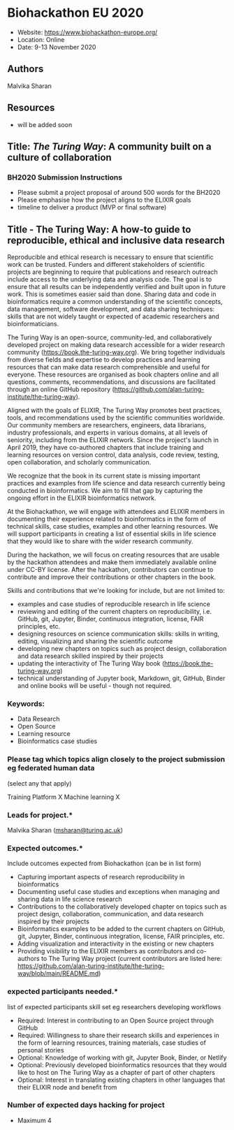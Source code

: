 # Biohackathon EU 2020

- Website: https://www.biohackathon-europe.org/
- Location: Online
- Date: 9-13 November 2020

## Authors

Malvika Sharan

## Resources

- will be added soon

## Title: _The Turing Way_: A community built on a culture of collaboration

### BH2020 Submission Instructions
- Please submit a project proposal of around 500 words for the BH2020
- Please emphasise how the project aligns to the ELIXIR goals
- timeline to deliver a product (MVP or final software)

## Title - The Turing Way: A how-to guide to reproducible, ethical and inclusive data research

Reproducible and ethical research is necessary to ensure that scientific work can be trusted.
Funders and different stakeholders of scientific projects are beginning to require that publications and research outreach include access to the underlying data and analysis code.
The goal is to ensure that all results can be independently verified and built upon in future work.
This is sometimes easier said than done. Sharing data and code in bioinformatics require a common understanding of the scientific concepts, data management, software development, and data sharing techniques: skills that are not widely taught or expected of academic researchers and bioinformaticians.

The Turing Way is an open-source, community-led, and collaboratively developed project on making data research accessible for a wider research community (https://book.the-turing-way.org).
We bring together individuals from diverse fields and expertise to develop practices and learning resources that can make data research comprehensible and useful for everyone.
These resources are organised as book chapters online and all questions, comments, recommendations, and discussions are facilitated through an online GitHub repository (https://github.com/alan-turing-institute/the-turing-way).

Aligned with the goals of ELIXIR, The Turing Way promotes best practices, tools, and recommendations used by the scientific communities worldwide.
Our community members are researchers, engineers, data librarians, industry professionals, and experts in various domains, at all levels of seniority, including from the ELIXIR network.
Since the project's launch in April 2019, they have co-authored chapters that include training and learning resources on version control, data analysis, code review, testing, open collaboration, and scholarly communication.

We recognize that the book in its current state is missing important practices and examples from life science and data research currently being conducted in bioinformatics. We aim to fill that gap by capturing the ongoing effort in the ELIXIR bioinformatics network.

At the Biohackathon, we will engage with attendees and ELIXIR members in documenting their experience related to bioinformatics in the form of technical skills, case studies, examples and other learning resources.
We will support participants in creating a list of essential skills in life science that they would like to share with the wider research community.

During the hackathon, we will focus on creating resources that are usable by the hackathon attendees and make them immediately available online under CC-BY license.
After the hackathon, contributors can continue to contribute and improve their contributions or other chapters in the book.

Skills and contributions that we're looking for include, but are not limited to:

- examples and case studies of reproducible research in life science
- reviewing and editing of the current chapters on reproducibility, i.e. GitHub, git, Jupyter, Binder, continuous integration, license, FAIR principles, etc.
- designing resources on science communication skills: skills in writing, editing, visualizing and sharing the scientific outcome
- developing new chapters on topics such as project design, collaboration and data research skilled inspired by their projects
- updating the interactivity of The Turing Way book (https://book.the-turing-way.org)
- technical understanding of Jupyter book, Markdown, git, GitHub, Binder and online books will be useful - though not required.

### Keywords:

- Data Research
- Open Source
- Learning resource
- Bioinformatics case studies

### Please tag which topics align closely to the project submission eg federated human data
(select any that apply)

Training Platform X
Machine learning X

### Leads for project.*

Malvika Sharan (msharan@turing.ac.uk)

### Expected outcomes.*

Include outcomes expected from Biohackathon (can be in list form)
- Capturing important aspects of research reproducibility in bioinformatics
- Documenting useful case studies and exceptions when managing and sharing data in life science research
- Contributions to the collaboratively developed chapter on topics such as project design, collaboration, communication, and data research inspired by their projects
- Bioinformatics examples to be added to the current chapters on GitHub, git, Jupyter, Binder, continuous integration, license, FAIR principles, etc.
- Adding visualization and interactivity in the existing or new chapters
- Providing visibility to the ELIXIR members as contributors and co-authors to The Turing Way project (current contributors are listed here: https://github.com/alan-turing-institute/the-turing-way/blob/main/README.md)

### expected participants needed.*

list of expected participants skill set eg researchers developing workflows
- Required: Interest in contributing to an Open Source project through GitHub
- Required: Willingness to share their research skills and experiences in the form of learning resources, training materials, case studies of personal stories
- Optional: Knowledge of working with git, Jupyter Book, Binder, or Netlify
- Optional: Previously developed bioinformatics resources that they would like to host on The Turing Way as a chapter of part of other chapters
- Optional: Interest in translating existing chapters in other languages that their ELIXIR node and benefit from

### Number of expected days hacking for project
- Maximum 4
